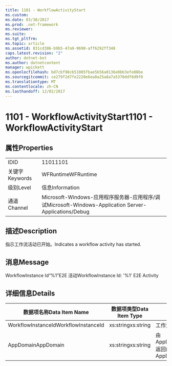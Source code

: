 ```yaml
---
title: 1101 - WorkflowActivityStart
ms.custom: 
ms.date: 03/30/2017
ms.prod: .net-framework
ms.reviewer: 
ms.suite: 
ms.tgt_pltfrm: 
ms.topic: article
ms.assetid: 831cd386-b9b5-47a9-9690-aff6292ff348
caps.latest.revision: "2"
author: dotnet-bot
ms.author: dotnetcontent
manager: wpickett
ms.openlocfilehash: bd7cbf98cb51005fbae5b56a0136e0bb3efe08be
ms.sourcegitcommit: ce279f2d7fe2220e6ea0a25a8a7a5370ddf8d9f0
ms.translationtype: MT
ms.contentlocale: zh-CN
ms.lasthandoff: 12/02/2017
---
```

# <a name="1101---workflowactivitystart"></a><span data-ttu-id="34198-102">1101 - WorkflowActivityStart</span><span class="sxs-lookup"><span data-stu-id="34198-102">1101 - WorkflowActivityStart</span></span>
## <a name="properties"></a><span data-ttu-id="34198-103">属性</span><span class="sxs-lookup"><span data-stu-id="34198-103">Properties</span></span>  
  
|||  
|-|-|  
|<span data-ttu-id="34198-104">ID</span><span class="sxs-lookup"><span data-stu-id="34198-104">ID</span></span>|<span data-ttu-id="34198-105">1101</span><span class="sxs-lookup"><span data-stu-id="34198-105">1101</span></span>|  
|<span data-ttu-id="34198-106">关键字</span><span class="sxs-lookup"><span data-stu-id="34198-106">Keywords</span></span>|<span data-ttu-id="34198-107">WFRuntime</span><span class="sxs-lookup"><span data-stu-id="34198-107">WFRuntime</span></span>|  
|<span data-ttu-id="34198-108">级别</span><span class="sxs-lookup"><span data-stu-id="34198-108">Level</span></span>|<span data-ttu-id="34198-109">信息</span><span class="sxs-lookup"><span data-stu-id="34198-109">Information</span></span>|  
|<span data-ttu-id="34198-110">通道</span><span class="sxs-lookup"><span data-stu-id="34198-110">Channel</span></span>|<span data-ttu-id="34198-111">Microsoft-Windows-应用程序服务器-应用程序/调试</span><span class="sxs-lookup"><span data-stu-id="34198-111">Microsoft-Windows-Application Server-Applications/Debug</span></span>|  
  
## <a name="description"></a><span data-ttu-id="34198-112">描述</span><span class="sxs-lookup"><span data-stu-id="34198-112">Description</span></span>  
 <span data-ttu-id="34198-113">指示工作流活动已开始。</span><span class="sxs-lookup"><span data-stu-id="34198-113">Indicates a workflow activity has started.</span></span>  
  
## <a name="message"></a><span data-ttu-id="34198-114">消息</span><span class="sxs-lookup"><span data-stu-id="34198-114">Message</span></span>  
 <span data-ttu-id="34198-115">WorkflowInstance Id“%1”E2E 活动</span><span class="sxs-lookup"><span data-stu-id="34198-115">WorkflowInstance Id: '%1' E2E Activity</span></span>  
  
## <a name="details"></a><span data-ttu-id="34198-116">详细信息</span><span class="sxs-lookup"><span data-stu-id="34198-116">Details</span></span>  
  
|<span data-ttu-id="34198-117">数据项名称</span><span class="sxs-lookup"><span data-stu-id="34198-117">Data Item Name</span></span>|<span data-ttu-id="34198-118">数据项类型</span><span class="sxs-lookup"><span data-stu-id="34198-118">Data Item Type</span></span>|<span data-ttu-id="34198-119">描述</span><span class="sxs-lookup"><span data-stu-id="34198-119">Description</span></span>|  
|--------------------|--------------------|-----------------|  
|<span data-ttu-id="34198-120">WorkflowInstanceId</span><span class="sxs-lookup"><span data-stu-id="34198-120">WorkflowInstanceId</span></span>|<span data-ttu-id="34198-121">xs:string</span><span class="sxs-lookup"><span data-stu-id="34198-121">xs:string</span></span>|<span data-ttu-id="34198-122">工作流实例 ID。</span><span class="sxs-lookup"><span data-stu-id="34198-122">The workflow instance id.</span></span>|  
|<span data-ttu-id="34198-123">AppDomain</span><span class="sxs-lookup"><span data-stu-id="34198-123">AppDomain</span></span>|<span data-ttu-id="34198-124">xs:string</span><span class="sxs-lookup"><span data-stu-id="34198-124">xs:string</span></span>|<span data-ttu-id="34198-125">由 AppDomain.CurrentDomain.FriendlyName 返回的字符串。</span><span class="sxs-lookup"><span data-stu-id="34198-125">The string returned by AppDomain.CurrentDomain.FriendlyName.</span></span>|
